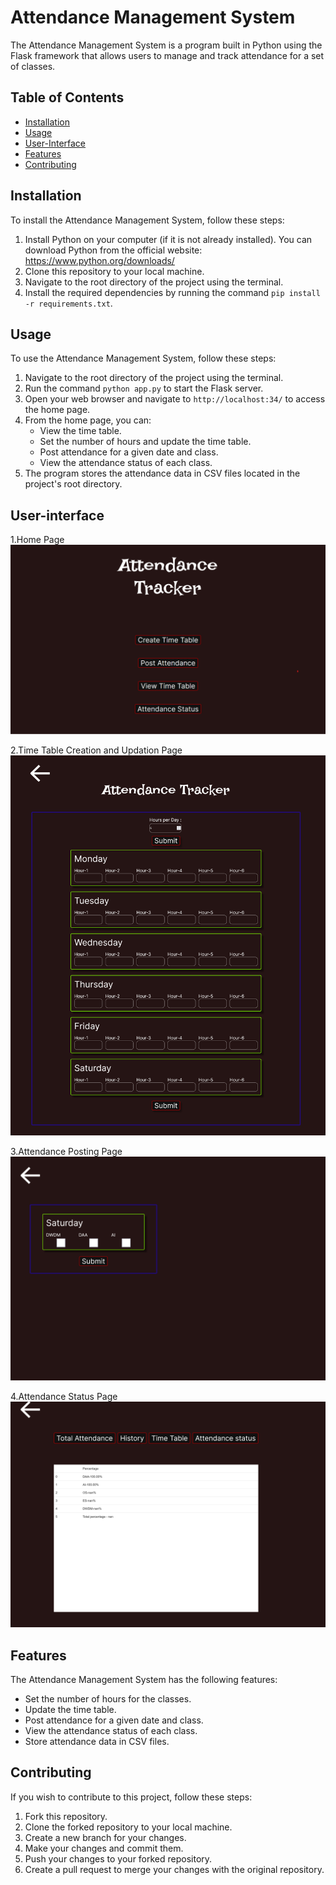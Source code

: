 # Attendance Management System

The Attendance Management System is a program built in Python using the Flask framework that allows users to manage and track attendance for a set of classes.

## Table of Contents
- [Installation](#installation)
- [Usage](#usage)
- [User-Interface](#user-interface)
- [Features](#features)
- [Contributing](#contributing)

## Installation

To install the Attendance Management System, follow these steps:
1. Install Python on your computer (if it is not already installed). You can download Python from the official website: https://www.python.org/downloads/
2. Clone this repository to your local machine.
3. Navigate to the root directory of the project using the terminal.
4. Install the required dependencies by running the command `pip install -r requirements.txt`.

## Usage

To use the Attendance Management System, follow these steps:
1. Navigate to the root directory of the project using the terminal.
2. Run the command `python app.py` to start the Flask server.
3. Open your web browser and navigate to `http://localhost:34/` to access the home page.
4. From the home page, you can:
   - View the time table.
   - Set the number of hours and update the time table.
   - Post attendance for a given date and class.
   - View the attendance status of each class.
5. The program stores the attendance data in CSV files located in the project's root directory.

## User-interface

1.Home Page
![Home Page](https://github.com/nani-stark-3000/AttendanceTracking/blob/60cd01f758cd54f2ef40bc42af5e38c369a0c633/Screenshorts/Home%20page.png)

2.Time Table Creation and Updation Page
![TimeTable](https://github.com/nani-stark-3000/AttendanceTracking/blob/60cd01f758cd54f2ef40bc42af5e38c369a0c633/Screenshorts/TimeTablePage.png)

3.Attendance Posting Page 
![post](https://github.com/nani-stark-3000/AttendanceTracking/blob/60cd01f758cd54f2ef40bc42af5e38c369a0c633/Screenshorts/Post.png)

4.Attendance Status Page
![status](https://github.com/nani-stark-3000/AttendanceTracking/blob/60cd01f758cd54f2ef40bc42af5e38c369a0c633/Screenshorts/Status.png)

## Features

The Attendance Management System has the following features:
- Set the number of hours for the classes.
- Update the time table.
- Post attendance for a given date and class.
- View the attendance status of each class.
- Store attendance data in CSV files.

## Contributing

If you wish to contribute to this project, follow these steps:
1. Fork this repository.
2. Clone the forked repository to your local machine.
3. Create a new branch for your changes.
4. Make your changes and commit them.
5. Push your changes to your forked repository.
6. Create a pull request to merge your changes with the original repository.

